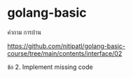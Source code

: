 # golang-basic

คำถาม การบ้าน

https://github.com/nitipatl/golang-basic-course/tree/main/contents/interface/02

ข้อ 2. Implement missing code